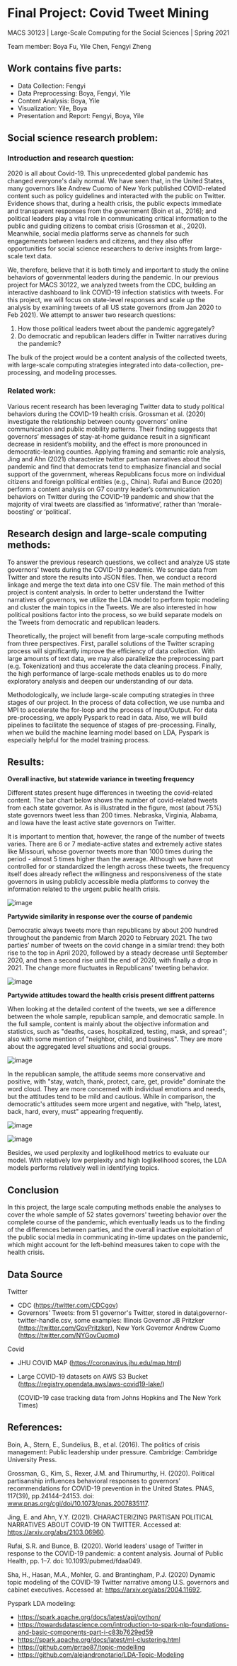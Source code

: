 # Final Project: Covid Tweet Mining

MACS 30123 | Large-Scale Computing for the Social Sciences | Spring 2021

Team member: Boya Fu, Yile Chen, Fengyi Zheng

## Work contains five parts:

- Data Collection: Fengyi
- Data Preprocessing: Boya, Fengyi, Yile
- Content Analysis: Boya, Yile
- Visualization: Yile, Boya
- Presentation and Report: Fengyi, Boya, Yile

## Social science research problem:

### Introduction and research question:
2020 is all about Covid-19. This unprecedented global pandemic has changed everyone's daily normal. We have seen that, in the United States, many governors like Andrew Cuomo of New York published COVID-related content such as policy guidelines and interacted with the public on Twitter. Evidence shows that, during a health crisis, the public expects immediate and transparent responses from the government (Boin et al., 2016); and political leaders play a vital role in communicating critical information to the public and guiding citizens to combat crisis (Grossman et al., 2020). Meanwhile, social media platforms serve as channels for such engagements between leaders and citizens, and they also offer opportunities for social science researchers to derive insights from large-scale text data.

We, therefore, believe that it is both timely and important to study the online behaviors of governmental leaders during the pandemic. In our previous project for MACS 30122, we analyzed tweets from the CDC, building an interactive dashboard to link COVID-19 infection statistics with tweets. For this project, we will focus on state-level responses and scale up the analysis by examining tweets of all US state governors (from Jan 2020 to Feb 2021). We attempt to answer two research questions:

1.	How those political leaders tweet about the pandemic aggregately?
2.	Do democratic and republican leaders differ in Twitter narratives during the pandemic?

The bulk of the project would be a content analysis of the collected tweets, with large-scale computing strategies integrated into data-collection, pre-processing, and modeling processes.

### Related work:
Various recent research has been leveraging Twitter data to study political behaviors during the COVID-19 health crisis. Grossman et al. (2020) investigate the relationship between county governors’ online communication and public mobility patterns. Their finding suggests that governors’ messages of stay-at-home guidance result in a significant decrease in resident’s mobility, and the effect is more pronounced in democratic-leaning counties. Applying framing and semantic role analysis, Jing and Ahn (2021) characterize twitter partisan narratives about the pandemic and find that democrats tend to emphasize financial and social support of the government, whereas Republicans focus more on individual citizens and foreign political entities (e.g., China). Rufai and Bunce (2020) perform a content analysis on G7 country leader’s communication behaviors on Twitter during the COVID-19 pandemic and show that the majority of viral tweets are classified as ‘informative’, rather than ‘morale-boosting’ or ‘political’.

## Research design and large-scale computing methods:

To answer the previous research questions, we collect and analyze US state governors' tweets during the COVID-19 pandemic. We scrape data from Twitter and store the results into JSON files. Then, we conduct a record linkage and merge the text data into one CSV file. The main method of this project is content analysis. In order to better understand the Twitter narratives of governors, we utilize the LDA model to perform topic modeling and cluster the main topics in the Tweets. We are also interested in how political positions factor into the process, so we build separate models on the Tweets from democratic and republican leaders.  
  
Theoretically, the project will benefit from large-scale computing methods from three perspectives. First, parallel solutions of the Twitter scraping process will significantly improve the efficiency of data collection. With large amounts of text data, we may also parallelize the preprocessing part (e.g. Tokenization) and thus accelerate the data cleaning process. Finally, the high performance of large-scale methods enables us to do more exploratory analysis and deepen our understanding of our data.  
  
Methodologically, we include large-scale computing strategies in three stages of our project. In the process of data collection, we use numba and MPI to accelerate the for-loop and the process of Input/Output. For data pre-processing, we apply Pyspark to read in data. Also, we will build pipelines to facilitate the sequence of stages of pre-processing. Finally, when we build the machine learning model based on LDA, Pyspark is especially helpful for the model training process.  

## Results:

**Overall inactive, but statewide variance in tweeting frequency**

Different states present huge differences in tweeting the covid-related content. The bar chart below shows the number of covid-related tweets from each state governor. As is illustrated in the figure, most (about 75%) state governors tweet less than 200 times. Nebraska, Virginia, Alabama, and Iowa have the least active state governors on Twitter.

It is important to mention that, however, the range of the number of tweets varies. There are 6 or 7 mediate-active states and extremely active states like Missouri, whose governor tweets more than 1000 times during the period - almost 5 times higher than the average. Although we have not controlled for or standardized the length across these tweets, the frequency itself does already reflect the willingness and responsiveness of the state governors in using publicly accessible media platforms to convey the information related to the urgent public health crisis. 

![image](https://user-images.githubusercontent.com/72182514/120869262-9cd0e900-c5c8-11eb-9011-e65a3fb6bc99.png)

**Partywide similarity in response over the course of pandemic**

Democratic always tweets more than republicans by about 200 hundred throughout the pandemic from March 2020 to February 2021. The two parties’ number of tweets on the covid change in a similar trend: they both rise to the top in April 2020, followed by a steady decrease until September 2020, and then a second rise until the end of 2020, with finally a drop in 2021. The change more fluctuates in Republicans’ tweeting behavior.

![image](https://user-images.githubusercontent.com/72182514/120869312-c12cc580-c5c8-11eb-975e-7c53f3edcb9c.png)

**Partywide attitudes toward the health crisis present diffrent patterns**

When looking at the detailed content of the tweets, we see a difference between the whole sample, republican sample, and democratic sample. In the full sample, content is mainly about the objective information and statistics, such as "deaths, cases, hospitalized, testing, mask, and spread"; also with some mention of "neighbor, child, and business". They are more about the aggregated level situations and social groups.

![image](https://user-images.githubusercontent.com/72182514/120869329-cd188780-c5c8-11eb-95f7-0681f53ab05c.png)

In the republican sample, the attitude seems more conservative and positive, with "stay, watch, thank, protect, care, get, provide" dominate the word cloud. They are more concerned with individual emotions and needs, but the attitudes tend to be mild and cautious. While in comparison, the democratic's attitudes seem more urgent and negative, with "help, latest, back, hard, every, must" appearing frequently.

![image](https://user-images.githubusercontent.com/72182514/120869342-d6a1ef80-c5c8-11eb-9293-085d5e17ecdc.png)

![image](https://user-images.githubusercontent.com/72182514/120869353-dbff3a00-c5c8-11eb-9ac1-d3b5a533deef.png)

Besides, we used perplexity and loglikelihood metrics to evaluate our model. With relatively low perplexity and high loglikelihood scores, the LDA models performs relatively well in identifying topics.

## Conclusion 

In this project, the large scale computing methods enable the analyses to cover the whole sample of 52 states governors' tweeting behavior over the complete course of the pandemic, which eventually leads us to the finding of the differences between parties, and the overall inactive exploitation of the public social media in communicating in-time updates on the pandemic, which might account for the left-behind measures taken to cope with the health crisis.

## Data Source

Twitter
- CDC (https://twitter.com/CDCgov)
- Governors' Tweets: from 51 governor's Twitter, stored in data\governor-twitter-handle.csv, some examples: Illinois Governor JB Pritzker (https://twitter.com/GovPritzker), New York Governor Andrew Cuomo (https://twitter.com/NYGovCuomo)

Covid
- JHU COVID MAP (https://coronavirus.jhu.edu/map.html)
- Large COVID-19 datasets on AWS S3 Bucket (https://registry.opendata.aws/aws-covid19-lake/)

  (COVID-19 case tracking data from Johns Hopkins and The New York Times)

## References:

Boin, A., Stern, E., Sundelius, B., et al. (2016). The politics of crisis management: Public leadership under pressure. Cambridge: Cambridge University Press.

Grossman, G., Kim, S., Rexer, J.M. and Thirumurthy, H. (2020). Political partisanship influences behavioral responses to governors’ recommendations for COVID-19 prevention in the United States. PNAS, 117(39), pp.24144–24153. doi: www.pnas.org/cgi/doi/10.1073/pnas.2007835117.

Jing, E. and Ahn, Y.Y. (2021). CHARACTERIZING PARTISAN POLITICAL NARRATIVES ABOUT COVID-19 ON TWITTER. Accessed at: https://arxiv.org/abs/2103.06960.

Rufai, S.R. and Bunce, B. (2020). World leaders’ usage of Twitter in response to the COVID-19
pandemic: a content analysis. Journal of Public Health, pp. 1–7. doi: 10.1093/pubmed/fdaa049.

Sha, H., Hasan, M.A., Mohler, G. and Brantingham, P.J. (2020) Dynamic topic modeling of the COVID-19 Twitter narrative among U.S. governors and cabinet executives. Accessed at: https://arxiv.org/abs/2004.11692.

Pyspark LDA modeling:
- https://spark.apache.org/docs/latest/api/python/
- https://towardsdatascience.com/introduction-to-spark-nlp-foundations-and-basic-components-part-i-c83b7629ed59
- https://spark.apache.org/docs/latest/ml-clustering.html
- https://github.com/prrao87/topic-modelling
- https://github.com/alejandronotario/LDA-Topic-Modeling
